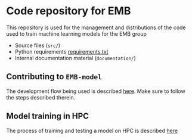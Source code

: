 # Code repository for EMB

This repository is used for the management and distributions of the code used to train machine learning models for the EMB group

- Source files (`src/`)
- Python requirements [requirements.txt](requirements.txt)
- Internal documentation material (`documentation/`)

## Contributing to `EMB-model`

The development flow being used is described [here](documentation/CONTRIBUTING.md). Make sure to follow the steps described therein.

## Model training in HPC

The process of training and testing a model on HPC is described [here](/documentation/MODELS.md)
